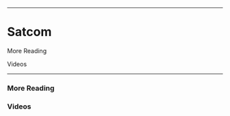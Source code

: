 
------------------------------------------------------------------------------------------------------------
# Satcom 

More Reading

Videos

------------------------------------------------------------------------------------------------------------


### More Reading

### Videos

